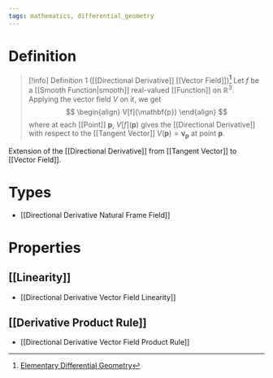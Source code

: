 ```yaml
---
tags: mathematics, differential_geometry
---
```


# Definition

> [!info] Definition 1 ([[Directional Derivative]] [[Vector Field]])[^1]
> Let $f$ be a [[Smooth Function|smooth]] real-valued [[Function]] on $\mathbb{R}^3$. Applying the vector field $V$ on it, we get
> $$
> \begin{align}
> V[f](\mathbf{p})
> \end{align}
> $$
> where at each [[Point]] $\mathbf{p}$, $V[f](\mathbf{p})$ gives the [[Directional Derivative]] with respect to the [[Tangent Vector]] $V(\mathbf{p}) = \mathbf{v}_{\mathbf{p}}$ at point $\mathbf{p}$.

Extension of the [[Directional Derivative]] from [[Tangent Vector]] to [[Vector Field]].

# Types
- [[Directional Derivative Natural Frame Field]]

# Properties
## [[Linearity]]
- [[Directional Derivative Vector Field Linearity]]

## [[Derivative Product Rule]]
- [[Directional Derivative Vector Field Product Rule]]

[^1]: [Elementary Differential Geometry](zotero://open-pdf/library/items/F6CCEWIU?page=29)